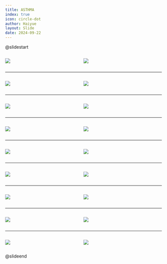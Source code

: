 ```yaml
---
title: ASTHMA
index: true
icon: circle-dot
author: Haiyue
layout: Slide
date: 2024-09-22
---
```

 
@slidestart

<div style="display:flex">
<div style="flex:1">

![](https://raw.githubusercontent.com/yclord/reading/refs/heads/master/english/Level-N/ASTHMA/001.webp)
</div>
<div style="flex:1">

![](https://raw.githubusercontent.com/yclord/reading/refs/heads/master/english/Level-N/ASTHMA/002.webp)
</div>
</div>

---

<div style="display:flex">
<div style="flex:1">

![](https://raw.githubusercontent.com/yclord/reading/refs/heads/master/english/Level-N/ASTHMA/003.webp)
</div>
<div style="flex:1">

![](https://raw.githubusercontent.com/yclord/reading/refs/heads/master/english/Level-N/ASTHMA/004.webp)
</div>
</div>

---

<div style="display:flex">
<div style="flex:1">

![](https://raw.githubusercontent.com/yclord/reading/refs/heads/master/english/Level-N/ASTHMA/005.webp)
</div>
<div style="flex:1">

![](https://raw.githubusercontent.com/yclord/reading/refs/heads/master/english/Level-N/ASTHMA/006.webp)
</div>
</div>

---

<div style="display:flex">
<div style="flex:1">

![](https://raw.githubusercontent.com/yclord/reading/refs/heads/master/english/Level-N/ASTHMA/007.webp)
</div>
<div style="flex:1">

![](https://raw.githubusercontent.com/yclord/reading/refs/heads/master/english/Level-N/ASTHMA/008.webp)
</div>
</div>

---

<div style="display:flex">
<div style="flex:1">

![](https://raw.githubusercontent.com/yclord/reading/refs/heads/master/english/Level-N/ASTHMA/009.webp)
</div>
<div style="flex:1">

![](https://raw.githubusercontent.com/yclord/reading/refs/heads/master/english/Level-N/ASTHMA/010.webp)
</div>
</div>

---

<div style="display:flex">
<div style="flex:1">

![](https://raw.githubusercontent.com/yclord/reading/refs/heads/master/english/Level-N/ASTHMA/011.webp)
</div>
<div style="flex:1">

![](https://raw.githubusercontent.com/yclord/reading/refs/heads/master/english/Level-N/ASTHMA/012.webp)
</div>
</div>

---

<div style="display:flex">
<div style="flex:1">

![](https://raw.githubusercontent.com/yclord/reading/refs/heads/master/english/Level-N/ASTHMA/013.webp)
</div>
<div style="flex:1">

![](https://raw.githubusercontent.com/yclord/reading/refs/heads/master/english/Level-N/ASTHMA/014.webp)
</div>
</div>

---

<div style="display:flex">
<div style="flex:1">

![](https://raw.githubusercontent.com/yclord/reading/refs/heads/master/english/Level-N/ASTHMA/015.webp)
</div>
<div style="flex:1">

![](https://raw.githubusercontent.com/yclord/reading/refs/heads/master/english/Level-N/ASTHMA/016.webp)
</div>
</div>

---

<div style="display:flex">
<div style="flex:1">

![](https://raw.githubusercontent.com/yclord/reading/refs/heads/master/english/Level-N/ASTHMA/017.webp)
</div>
<div style="flex:1">

![](https://raw.githubusercontent.com/yclord/reading/refs/heads/master/english/Level-N/ASTHMA/018.webp)
</div>
</div>

@slideend